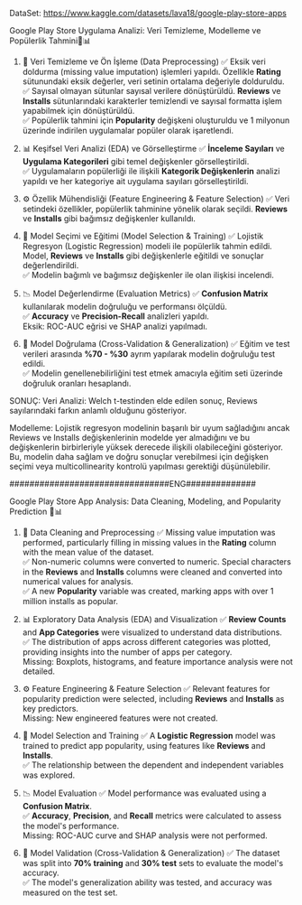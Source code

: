 DataSet: https://www.kaggle.com/datasets/lava18/google-play-store-apps

Google Play Store Uygulama Analizi: Veri Temizleme, Modelleme ve Popülerlik Tahmini📱📊


1. 📌 Veri Temizleme ve Ön İşleme (Data Preprocessing)
   ✅ Eksik veri doldurma (missing value imputation) işlemleri yapıldı. Özellikle **Rating** sütunundaki eksik değerler, veri setinin ortalama değeriyle dolduruldu.  
   ✅ Sayısal olmayan sütunlar sayısal verilere dönüştürüldü. **Reviews** ve **Installs** sütunlarındaki karakterler temizlendi ve sayısal formatta işlem yapabilmek için dönüştürüldü.  
   ✅ Popülerlik tahmini için **Popularity** değişkeni oluşturuldu ve 1 milyonun üzerinde indirilen uygulamalar popüler olarak işaretlendi.  
  
2. 📊 Keşifsel Veri Analizi (EDA) ve Görselleştirme
   ✅ **İnceleme Sayıları** ve **Uygulama Kategorileri** gibi temel değişkenler görselleştirildi.  
   ✅ Uygulamaların popülerliği ile ilişkili **Kategorik Değişkenlerin** analizi yapıldı ve her kategoriye ait uygulama sayıları görselleştirildi.  
   
3. ⚙️ Özellik Mühendisliği (Feature Engineering & Feature Selection)
   ✅ Veri setindeki özellikler, popülerlik tahminine yönelik olarak seçildi. **Reviews** ve **Installs** gibi bağımsız değişkenler kullanıldı.  
   
4. 🤖 Model Seçimi ve Eğitimi (Model Selection & Training)
   ✅ Lojistik Regresyon (Logistic Regression) modeli ile popülerlik tahmin edildi. Model, **Reviews** ve **Installs** gibi değişkenlerle eğitildi ve sonuçlar değerlendirildi.  
   ✅ Modelin bağımlı ve bağımsız değişkenler ile olan ilişkisi incelendi.  

5. 📉 Model Değerlendirme (Evaluation Metrics)
   ✅ **Confusion Matrix** kullanılarak modelin doğruluğu ve performansı ölçüldü.  
   ✅ **Accuracy** ve **Precision-Recall** analizleri yapıldı.  
   Eksik: ROC-AUC eğrisi ve SHAP analizi yapılmadı.

6. 🔬 Model Doğrulama (Cross-Validation & Generalization)
   ✅ Eğitim ve test verileri arasında **%70 - %30** ayrım yapılarak modelin doğruluğu test edildi.  
   ✅ Modelin genellenebilirliğini test etmek amacıyla eğitim seti üzerinde doğruluk oranları hesaplandı.

SONUÇ:
Veri Analizi: Welch t-testinden elde edilen sonuç, Reviews sayılarındaki farkın anlamlı olduğunu gösteriyor.

Modelleme: Lojistik regresyon modelinin başarılı bir uyum sağladığını ancak Reviews ve Installs değişkenlerinin modelde yer almadığını ve bu değişkenlerin birbirleriyle yüksek derecede ilişkili olabileceğini gösteriyor. Bu, modelin daha sağlam ve doğru sonuçlar verebilmesi için değişken seçimi veya multicollinearity kontrolü yapılması gerektiği düşünülebilir.
   
   
   ################################ENG##############


Google Play Store App Analysis: Data Cleaning, Modeling, and Popularity Prediction 📱📊



1. 📌 Data Cleaning and Preprocessing
   ✅ Missing value imputation was performed, particularly filling in missing values in the **Rating** column with the mean value of the dataset.  
   ✅ Non-numeric columns were converted to numeric. Special characters in the **Reviews** and **Installs** columns were cleaned and converted into numerical values for analysis.  
   ✅ A new **Popularity** variable was created, marking apps with over 1 million installs as popular.  
  
2. 📊 Exploratory Data Analysis (EDA) and Visualization
   ✅ **Review Counts** and **App Categories** were visualized to understand data distributions.  
   ✅ The distribution of apps across different categories was plotted, providing insights into the number of apps per category.  
   Missing: Boxplots, histograms, and feature importance analysis were not detailed.

3. ⚙️ Feature Engineering & Feature Selection
   ✅ Relevant features for popularity prediction were selected, including **Reviews** and **Installs** as key predictors.  
   Missing: New engineered features were not created.

4. 🤖 Model Selection and Training
   ✅ A **Logistic Regression** model was trained to predict app popularity, using features like **Reviews** and **Installs**.  
   ✅ The relationship between the dependent and independent variables was explored.

5. 📉 Model Evaluation
   ✅ Model performance was evaluated using a **Confusion Matrix**.  
   ✅ **Accuracy**, **Precision**, and **Recall** metrics were calculated to assess the model's performance.  
   Missing: ROC-AUC curve and SHAP analysis were not performed.

6. 🔬 Model Validation (Cross-Validation & Generalization)
   ✅ The dataset was split into **70% training** and **30% test** sets to evaluate the model's accuracy.  
   ✅ The model's generalization ability was tested, and accuracy was measured on the test set.
